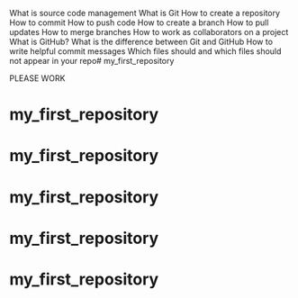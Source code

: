 What is source code management
What is Git
How to create a repository
How to commit
How to push code
How to create a branch
How to pull updates
How to merge branches
How to work as collaborators on a project
What is GitHub?
What is the difference between Git and GitHub
How to write helpful commit messages
Which files should and which files should not appear in your repo# my_first_repository

PLEASE WORK
# my_first_repository
# my_first_repository
# my_first_repository
# my_first_repository
# my_first_repository
